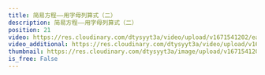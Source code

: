 ```yaml
---
title: 简易方程——用字母列算式（二）
description: 简易方程——用字母列算式（二）
position: 21
video: https://res.cloudinary.com/dtysyyt3a/video/upload/v1671541202/easymath/5年级上/05单元简易方程/u5blulgevywes8hzqcrb.mp4
video_additional: https://res.cloudinary.com/dtysyyt3a/video/upload/v1671541316/easymath/5年级上/05单元简易方程/每课一题的解答视频/exgcf20rykkfkrkffybz.mp4
thumbnail: https://res.cloudinary.com/dtysyyt3a/image/upload/v1671541204/easymath/5年级上/05单元简易方程/pfxxlsypbymzq2twfyyh.png
is_free: False
---
```

